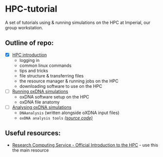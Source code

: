 # HPC-tutorial
A set of tutorials using &amp; running simulations on the HPC at Imperial, our group workstation.

## Outline of repo:

- [x] [HPC introduction](https://github.com/softnanolab/hpc-tutorial/tree/main/HPC-intro)
    - logging in
    - common linux commands
    - tips and tricks
    - file structure & transferring files
    - the resource manager & running jobs on the HPC
    - downloading software to use on the HPC
- [ ] [Running oxDNA simulations](https://github.com/softnanolab/hpc-tutorial/tree/main/oxDNA-simulation)
    - oxDNA software setup on the HPC
    - oxDNA file anatomy
- [ ] [Analysing oxDNA simulations](https://github.com/softnanolab/hpc-tutorial/tree/main/oxDNA)
    - `DNAanalysis` (written alongside oXDNA input files)
    - `oxDNA analysis tools` *[(source code)](https://github.com/sulcgroup/oxdna_analysis_tools)*

## Useful resources:

- [Research Computing Service - Official Introduction to the HPC](https://imperialcollegelondon.app.box.com/s/kwjxbd5bc87w296wo0m7fdwo9jct5vvs) - use this the main resource

